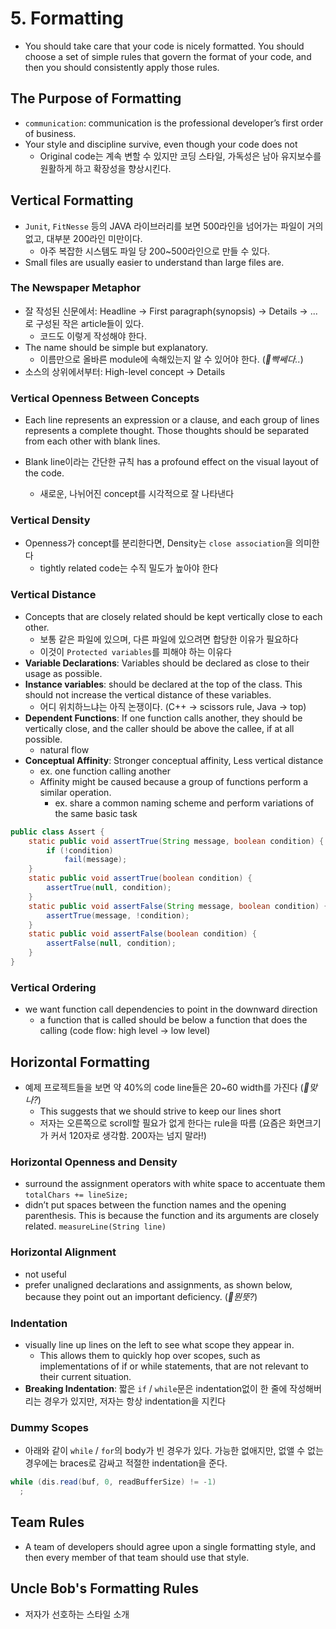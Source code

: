# 5. Formatting

- You should take care that your code is nicely formatted. You should choose a set of
  simple rules that govern the format of your code, and then you should consistently apply
  those rules.

## The Purpose of Formatting

- `communication`: communication is the professional developer’s first order of business.
- Your style and discipline survive, even though your code does not
  - Original code는 계속 변할 수 있지만 코딩 스타일, 가독성은 남아 유지보수를 원활하게 하고 확장성을 향상시킨다.

## Vertical Formatting

- `Junit`, `FitNesse` 등의 JAVA 라이브러리를 보면 500라인을 넘어가는 파일이 거의 없고, 대부분 200라인 미만이다.
  - 아주 복잡한 시스템도 파일 당 200~500라인으로 만들 수 있다.
- Small files are usually easier to understand than large files are.

### The Newspaper Metaphor

- 잘 작성된 신문에서: Headline -> First paragraph(synopsis) -> Details -> ... 로 구성된 작은 article들이 있다.
  - 코드도 이렇게 작성해야 한다.
- The name should be simple but explanatory.
  - 이름만으로 올바른 module에 속해있는지 알 수 있어야 한다. (_🧐빡쎄다.._)
- 소스의 상위에서부터: High-level concept -> Details

### Vertical Openness Between Concepts

- Each line represents an expression or a clause, and each group of lines represents a complete thought. Those thoughts should be separated from each other with blank lines.
- Blank line이라는 간단한 규칙 has a profound effect on the visual layout of the code.

  - 새로운, 나뉘어진 concept를 시각적으로 잘 나타낸다

### Vertical Density

- Openness가 concept를 분리한다면, Density는 `close association`을 의미한다
  - tightly related code는 수직 밀도가 높아야 한다

### Vertical Distance

- Concepts that are closely related should be kept vertically close to each other.
  - 보통 같은 파일에 있으며, 다른 파일에 있으려면 합당한 이유가 필요하다
  - 이것이 `Protected variables`를 피해야 하는 이유다
- **Variable Declarations**: Variables should be declared as close to their usage as possible.
- **Instance variables**: should be declared at the top of the class. This
  should not increase the vertical distance of these variables.
  - 어디 위치하느냐는 아직 논쟁이다. (C++ -> scissors rule, Java -> top)
- **Dependent Functions**: If one function calls another, they should be vertically close,
  and the caller should be above the callee, if at all possible.
  - natural flow
- **Conceptual Affinity**: Stronger conceptual affinity, Less vertical distance
  - ex. one function calling another
  - Affinity might be caused because a group of functions perform a similar operation.
    - ex. share a common naming scheme and perform variations of the same basic task

```java
public class Assert {
	static public void assertTrue(String message, boolean condition) {
		if (!condition)
			fail(message);
	}
	static public void assertTrue(boolean condition) {
		assertTrue(null, condition);
	}
	static public void assertFalse(String message, boolean condition) {
		assertTrue(message, !condition);
	}
	static public void assertFalse(boolean condition) {
		assertFalse(null, condition);
	}
}
```

### Vertical Ordering

- we want function call dependencies to point in the downward direction
  - a function that is called should be below a function that does the calling (code flow: high level -> low level)

## Horizontal Formatting

- 예제 프로젝트들을 보면 약 40%의 code line들은 20~60 width를 가진다 (_🧐맞나?_)
  - This suggests that we should strive to keep our lines short
  - 저자는 오른쪽으로 scroll할 필요가 없게 한다는 rule을 따름 (요즘은 화면크기가 커서 120자로 생각함. 200자는 넘지 말라!)

### Horizontal Openness and Density

- surround the assignment operators with white space to accentuate them `totalChars += lineSize;`
- didn’t put spaces between the function names and the opening parenthesis. This is because the function and its arguments are closely related. `measureLine(String line)`

### Horizontal Alignment

- not useful
- prefer unaligned declarations and assignments, as shown below, because they point out an important deficiency. (_🧐뭔뜻?_)

### Indentation

- visually line up lines on the left to see what scope they appear in.
  - This allows them to quickly hop over scopes, such as implementations of if or while statements, that are not relevant to their current situation.
- **Breaking Indentation**: 짧은 `if` / `while`문은 indentation없이 한 줄에 작성해버리는 경우가 있지만, 저자는 항상 indentation을 지킨다

### Dummy Scopes

- 아래와 같이 `while` / `for`의 body가 빈 경우가 있다. 가능한 없애지만, 없앨 수 없는 경우에는 braces로 감싸고 적절한 indentation을 준다.

```java
while (dis.read(buf, 0, readBufferSize) != -1)
  ;
```

## Team Rules

- A team of developers should agree upon a single formatting style, and then every member of that team should use that style.

## Uncle Bob's Formatting Rules

- 저자가 선호하는 스타일 소개

